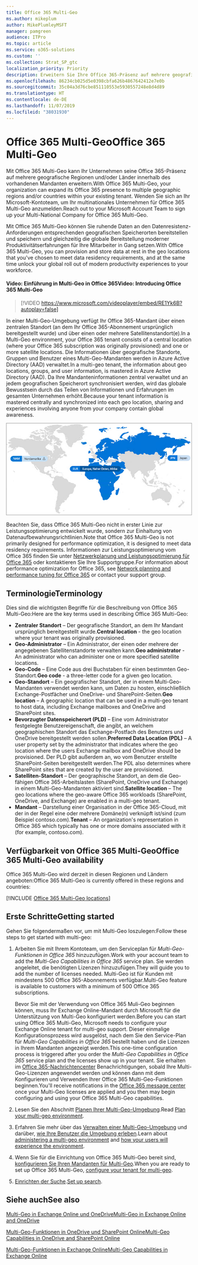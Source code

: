 ```yaml
---
title: Office 365 Multi-Geo
ms.author: mikeplum
author: MikePlumleyMSFT
manager: pamgreen
audience: ITPro
ms.topic: article
ms.service: o365-solutions
ms.custom: ''
ms.collection: Strat_SP_gtc
localization_priority: Priority
description: Erweitern Sie Ihre Office 365-Präsenz auf mehrere geografische Regionen mit Office 365 Multi-Geo.
ms.openlocfilehash: 86234cb025d5e0398cbfa626b4867642412e7e0b
ms.sourcegitcommit: 35c04a3d76cbe851110553e5930557248e8d4d89
ms.translationtype: HT
ms.contentlocale: de-DE
ms.lasthandoff: 11/07/2019
ms.locfileid: "38031930"
---
```

# <a name="office-365-multi-geo"></a><span data-ttu-id="17c9e-103">Office 365 Multi-Geo</span><span class="sxs-lookup"><span data-stu-id="17c9e-103">Office 365 Multi-Geo</span></span>

<span data-ttu-id="17c9e-104">Mit Office 365 Multi-Geo kann Ihr Unternehmen seine Office 365-Präsenz auf mehrere geografische Regionen und/oder Länder innerhalb des vorhandenen Mandanten erweitern.</span><span class="sxs-lookup"><span data-stu-id="17c9e-104">With Office 365 Multi-Geo, your organization can expand its Office 365 presence to multiple geographic regions and/or countries within your existing tenant.</span></span> <span data-ttu-id="17c9e-105">Wenden Sie sich an Ihr Microsoft-Kontoteam, um Ihr multinationales Unternehmen für Office 365 Multi-Geo anzumelden.</span><span class="sxs-lookup"><span data-stu-id="17c9e-105">Reach out to your Microsoft Account Team to sign up your Multi-National Company for Office 365 Multi-Geo.</span></span>
  
<span data-ttu-id="17c9e-106">Mit Office 365 Multi-Geo können Sie ruhende Daten an den Datenresistenz-Anforderungen entsprechenden geografischen Speicherorten bereitstellen und speichern und gleichzeitig die globale Bereitstellung moderner Produktivitätserfahrungen für Ihre Mitarbeiter in Gang setzen.</span><span class="sxs-lookup"><span data-stu-id="17c9e-106">With Office 365 Multi-Geo, you can provision and store data at rest in the geo locations that you've chosen to meet data residency requirements, and at the same time unlock your global roll out of modern productivity experiences to your workforce.</span></span>

#### <a name="video-introducing-office-365-multi-geo"></a><span data-ttu-id="17c9e-107">Video: Einführung in Multi-Geo in Office 365</span><span class="sxs-lookup"><span data-stu-id="17c9e-107">Video: Introducing Office 365 Multi-Geo</span></span>

> [!VIDEO https://www.microsoft.com/videoplayer/embed/RE1Yk6B?autoplay=false]

<span data-ttu-id="17c9e-108">In einer Multi-Geo-Umgebung verfügt Ihr Office 365-Mandant über einen zentralen Standort (an dem Ihr Office 365-Abonnement ursprünglich bereitgestellt wurde) und über einen oder mehrere Satellitenstandort(e).</span><span class="sxs-lookup"><span data-stu-id="17c9e-108">In a Multi-Geo environment, your Office 365 tenant consists of a central location (where your Office 365 subscription was originally provisioned) and one or more satellite locations.</span></span> <span data-ttu-id="17c9e-109">Die Informationen über geografische Standorte, Gruppen und Benutzer eines Multi-Geo-Mandanten werden in Azure Active Directory (AAD) verwaltet.</span><span class="sxs-lookup"><span data-stu-id="17c9e-109">In a multi-geo tenant, the information about geo locations, groups, and user information, is mastered in Azure Active Directory (AAD).</span></span> <span data-ttu-id="17c9e-110">Da Ihre Mandanteninformationen zentral verwaltet und an jedem geografischen Speicherort synchronisiert werden, wird das globale Bewusstsein durch das Teilen von Informationen und Erfahrungen im gesamten Unternehmen erhöht.</span><span class="sxs-lookup"><span data-stu-id="17c9e-110">Because your tenant information is mastered centrally and synchronized into each geo location, sharing and experiences involving anyone from your company contain global awareness.</span></span>

![Screenshot der Multi-Geo-Zuordnung aus der SharePoint-Admin Center](media/multi-geo-world-map.png)

<span data-ttu-id="17c9e-112">Beachten Sie, dass Office 365 Multi-Geo nicht in erster Linie zur Leistungsoptimierung entwickelt wurde, sondern zur Einhaltung von Datenaufbewahrungsrichtlinien.</span><span class="sxs-lookup"><span data-stu-id="17c9e-112">Note that Office 365 Multi-Geo is not primarily designed for performance optimization, it is designed to meet data residency requirements.</span></span> <span data-ttu-id="17c9e-113">Informationen zur Leistungsoptimierung vom Office 365 finden Sie unter [Netzwerkplanung und Leistungsoptimierung für Office 365](https://support.office.com/article/e5f1228c-da3c-4654-bf16-d163daee8848) oder kontaktieren Sie Ihre Supportgruppe.</span><span class="sxs-lookup"><span data-stu-id="17c9e-113">For information about performance optimization for Office 365, see [Network planning and performance tuning for Office 365](https://support.office.com/article/e5f1228c-da3c-4654-bf16-d163daee8848) or contact your support group.</span></span>

## <a name="terminology"></a><span data-ttu-id="17c9e-114">Terminologie</span><span class="sxs-lookup"><span data-stu-id="17c9e-114">Terminology</span></span>

<span data-ttu-id="17c9e-115">Dies sind die wichtigsten Begriffe für die Beschreibung von Office 365 Multi-Geo:</span><span class="sxs-lookup"><span data-stu-id="17c9e-115">Here are the key terms used in describing Office 365 Multi-Geo:</span></span>

- <span data-ttu-id="17c9e-116">**Zentraler Standort** – Der geografische Standort, an dem Ihr Mandant ursprünglich bereitgestellt wurde.</span><span class="sxs-lookup"><span data-stu-id="17c9e-116">**Central location** - the geo location where your tenant was originally provisioned.</span></span>
- <span data-ttu-id="17c9e-117">**Geo-Administrator** – Ein Administrator, der einen oder mehrere der angegebenen Satellitenstandorte verwalten kann.</span><span class="sxs-lookup"><span data-stu-id="17c9e-117">**Geo administrator** - An administrator who can administer one or more specified satellite locations.</span></span>
- <span data-ttu-id="17c9e-118">**Geo-Code** – Eine Code aus drei Buchstaben für einen bestimmten Geo-Standort.</span><span class="sxs-lookup"><span data-stu-id="17c9e-118">**Geo code** - a three-letter code for a given geo location.</span></span>
- <span data-ttu-id="17c9e-119">**Geo-Standort** – Ein geografischer Standort, der in einem Multi-Geo-Mandanten verwendet werden kann, um Daten zu hosten, einschließlich Exchange-Postfächer und OneDrive- und SharePoint-Seiten.</span><span class="sxs-lookup"><span data-stu-id="17c9e-119">**Geo location** – A geographic location that can be used in a multi-geo tenant to host data, including Exchange mailboxes and OneDrive and SharePoint sites.</span></span>
- <span data-ttu-id="17c9e-120">**Bevorzugter Datenspeicherort (PLD)** – Eine vom Administrator festgelegte Benutzereigenschaft, die angibt, an welchem geographischen Standort das Exchange-Postfach des Benutzers und OneDrive bereitgestellt werden sollen.</span><span class="sxs-lookup"><span data-stu-id="17c9e-120">**Preferred Data Location (PDL)** – A user property set by the administrator that indicates where the geo location where the users Exchange mailbox and OneDrive should be provisioned.</span></span> <span data-ttu-id="17c9e-121">Der PLD gibt außerdem an, wo vom Benutzer erstellte SharePoint-Seiten bereitgestellt werden.</span><span class="sxs-lookup"><span data-stu-id="17c9e-121">The PDL also determines where SharePoint sites that are created by the user are provisioned.</span></span>
- <span data-ttu-id="17c9e-122">**Satelliten-Standort** – Der geographische Standort, an dem die Geo-fähigen Office 365-Arbeitslasten (SharePoint, OneDrive und Exchange) in einem Multi-Geo-Mandanten aktiviert sind.</span><span class="sxs-lookup"><span data-stu-id="17c9e-122">**Satellite location** – The geo locations where the geo-aware Office 365 workloads (SharePoint, OneDrive, and Exchange) are enabled in a multi-geo tenant.</span></span>
- <span data-ttu-id="17c9e-123">**Mandant** – Darstellung einer Organisation in der Office 365-Cloud, mit der in der Regel eine oder mehrere Domäne(n) verknüpft ist/sind (zum Beispiel contoso.com).</span><span class="sxs-lookup"><span data-stu-id="17c9e-123">**Tenant** – An organization's representation in Office 365 which typically has one or more domains associated with it (for example, contoso.com).</span></span>

## <a name="office-365-multi-geo-availability"></a><span data-ttu-id="17c9e-124">Verfügbarkeit von Office 365 Multi-Geo</span><span class="sxs-lookup"><span data-stu-id="17c9e-124">Office 365 Multi-Geo availability</span></span>

<span data-ttu-id="17c9e-125">Office 365 Multi-Geo wird derzeit in diesen Regionen und Ländern angeboten:</span><span class="sxs-lookup"><span data-stu-id="17c9e-125">Office 365 Multi-Geo is currently offered in these regions and countries:</span></span>

[!INCLUDE [Office 365 Multi-Geo locations](includes/office-365-multi-geo-locations.md)]

## <a name="getting-started"></a><span data-ttu-id="17c9e-126">Erste Schritte</span><span class="sxs-lookup"><span data-stu-id="17c9e-126">Getting started</span></span>

<span data-ttu-id="17c9e-127">Gehen Sie folgendermaßen vor, um mit Multi-Geo loszulegen:</span><span class="sxs-lookup"><span data-stu-id="17c9e-127">Follow these steps to get started with multi-geo:</span></span>

1. <span data-ttu-id="17c9e-128">Arbeiten Sie mit Ihrem Kontoteam, um den Serviceplan für _Multi-Geo-Funktionen in Office 365_ hinzuzufügen.</span><span class="sxs-lookup"><span data-stu-id="17c9e-128">Work with your account team to add the _Multi-Geo Capabilities in Office 365_ service plan.</span></span> <span data-ttu-id="17c9e-129">Sie werden angeleitet, die benötigten Lizenzen hinzuzufügen.</span><span class="sxs-lookup"><span data-stu-id="17c9e-129">They will guide you to add the number of licenses needed.</span></span> <span data-ttu-id="17c9e-130">Multi-Geo ist für Kunden mit mindestens 500 Office 365-Abonnements verfügbar.</span><span class="sxs-lookup"><span data-stu-id="17c9e-130">Multi-Geo feature is available to customers with a minimum of 500 Office 365 subscriptions.</span></span>

   <span data-ttu-id="17c9e-131">Bevor Sie mit der Verwendung von Office 365 Muli-Geo beginnen können, muss Ihr Exchange Online-Mandant durch Microsoft für die Unterstützung von Multi-Geo konfiguriert werden.</span><span class="sxs-lookup"><span data-stu-id="17c9e-131">Before you can start using Office 365 Multi-Geo, Microsoft needs to configure your Exchange Online tenant for multi-geo support.</span></span> <span data-ttu-id="17c9e-132">Dieser einmalige Konfigurationsprozess wird ausgelöst, nach dem Sie den Service-Plan für *Multi-Geo Capabilities in Office 365* bestellt haben und die Lizenzen in Ihrem Mandanten angezeigt werden.</span><span class="sxs-lookup"><span data-stu-id="17c9e-132">This one-time configuration process is triggered after you order the *Multi-Geo Capabilities in Office 365* service plan and the licenses show up in your tenant.</span></span> <span data-ttu-id="17c9e-133">Sie erhalten im [Office 365-Nachrichtencenter](https://support.office.com/article/38FB3333-BFCC-4340-A37B-DEDA509C2093) Benachrichtigungen, sobald Ihre Multi-Geo-Lizenzen angewendet werden und können dann mit dem Konfigurieren und Verwenden Ihrer Office 365 Multi-Geo-Funktionen beginnen.</span><span class="sxs-lookup"><span data-stu-id="17c9e-133">You'll receive notifications in the [Office 365 message center](https://support.office.com/article/38FB3333-BFCC-4340-A37B-DEDA509C2093) once your Multi-Geo licenses are applied and you then may begin configuring and using your Office 365 Multi-Geo capabilities.</span></span>

2. <span data-ttu-id="17c9e-134">Lesen Sie den Abschnitt [Planen Ihrer Multi-Geo-Umgebung](plan-for-multi-geo.md).</span><span class="sxs-lookup"><span data-stu-id="17c9e-134">Read [Plan your multi-geo environment](plan-for-multi-geo.md).</span></span>

3. <span data-ttu-id="17c9e-135">Erfahren Sie mehr über das [Verwalten einer Multi-Geo-Umgebung](administering-a-multi-geo-environment.md) und darüber, [wie Ihre Benutzer die Umgebung erleben](multi-geo-user-experience.md).</span><span class="sxs-lookup"><span data-stu-id="17c9e-135">Learn about [administering a multi-geo environment](administering-a-multi-geo-environment.md) and [how your users will experience the environment](multi-geo-user-experience.md).</span></span>

4. <span data-ttu-id="17c9e-136">Wenn Sie für die Einrichtung von Office 365 Multi-Geo bereit sind, [konfigurieren Sie Ihren Mandanten für Multi-Geo](multi-geo-tenant-configuration.md).</span><span class="sxs-lookup"><span data-stu-id="17c9e-136">When you are ready to set up Office 365 Multi-Geo, [configure your tenant for multi-geo](multi-geo-tenant-configuration.md).</span></span>

5. <span data-ttu-id="17c9e-137">[Einrichten der Suche](configure-search-for-multi-geo.md).</span><span class="sxs-lookup"><span data-stu-id="17c9e-137">[Set up search](configure-search-for-multi-geo.md).</span></span>

## <a name="see-also"></a><span data-ttu-id="17c9e-138">Siehe auch</span><span class="sxs-lookup"><span data-stu-id="17c9e-138">See also</span></span>

[<span data-ttu-id="17c9e-139">Multi-Geo in Exchange Online und OneDrive</span><span class="sxs-lookup"><span data-stu-id="17c9e-139">Multi-Geo in Exchange Online and OneDrive</span></span>](https://Aka.ms/GoMultiGeo)

[<span data-ttu-id="17c9e-140">Multi-Geo-Funktionen in OneDrive und SharePoint Online</span><span class="sxs-lookup"><span data-stu-id="17c9e-140">Multi-Geo Capabilities in OneDrive and SharePoint Online</span></span>](https://docs.microsoft.com/office365/enterprise/multi-geo-capabilities-in-onedrive-and-sharepoint-online-in-office-365)

[<span data-ttu-id="17c9e-141">Multi-Geo-Funktionen in Exchange Online</span><span class="sxs-lookup"><span data-stu-id="17c9e-141">Multi-Geo Capabilities in Exchange Online</span></span>](https://docs.microsoft.com/office365/enterprise/multi-geo-capabilities-in-exchange-online)

